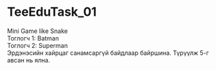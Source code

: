 # TeeEduTask_01
Mini Game like Snake   
Тоглогч 1: Batman   
Тоглогч 2: Superman   
Эрдэнэсийн хайрцаг санамсаргүй байдлаар байршина. Түрүүлж 5-г авсан нь ялна.
